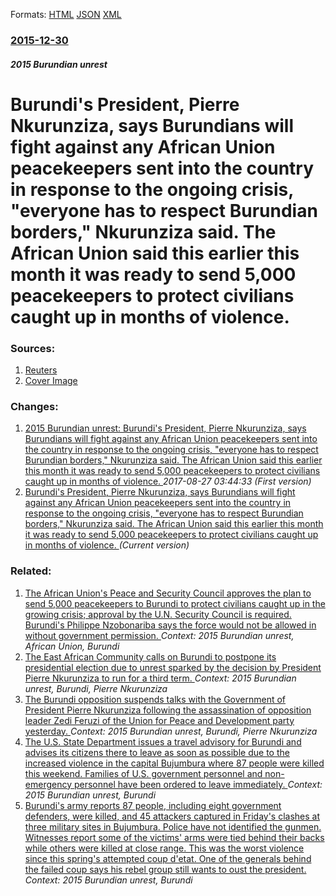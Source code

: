 
Formats: [HTML](/news/2015/12/30/burundi-s-president-pierre-nkurunziza-says-burundians-will-fight-against-any-african-union-peacekeepers-sent-into-the-country-in-response.html)  [JSON](/news/2015/12/30/burundi-s-president-pierre-nkurunziza-says-burundians-will-fight-against-any-african-union-peacekeepers-sent-into-the-country-in-response.json)  [XML](/news/2015/12/30/burundi-s-president-pierre-nkurunziza-says-burundians-will-fight-against-any-african-union-peacekeepers-sent-into-the-country-in-response.xml)  

### [2015-12-30](/news/2015/12/30/index.md)

##### 2015 Burundian unrest
# Burundi's President, Pierre Nkurunziza, says Burundians will fight against any African Union peacekeepers sent into the country in response to the ongoing crisis, "everyone has to respect Burundian borders," Nkurunziza said. The African Union said this earlier this month it was ready to send 5,000 peacekeepers to protect civilians caught up in months of violence. 




### Sources:

1. [Reuters](https://www.reuters.com/article/us-burundi-politics-idUSKBN0UD0JV20151230)
1. [Cover Image](https://s2.reutersmedia.net/resources/r/?m=02&d=20151230&t=2&i=1105788890&w=&fh=545px&fw=&ll=&pl=&sq=&r=LYNXMPEBBT094)

### Changes:

1. [2015 Burundian unrest: Burundi's President, Pierre Nkurunziza, says Burundians will fight against any African Union peacekeepers sent into the country in response to the ongoing crisis, "everyone has to respect Burundian borders," Nkurunziza said. The African Union said this earlier this month it was ready to send 5,000 peacekeepers to protect civilians caught up in months of violence. ](/news/2015/12/30/2015-burundian-unrest-burundi-s-president-pierre-nkurunziza-says-burundians-will-fight-against-any-african-union-peacekeepers-sent-into-t.md) _2017-08-27 03:44:33 (First version)_
1. [Burundi's President, Pierre Nkurunziza, says Burundians will fight against any African Union peacekeepers sent into the country in response to the ongoing crisis, "everyone has to respect Burundian borders," Nkurunziza said. The African Union said this earlier this month it was ready to send 5,000 peacekeepers to protect civilians caught up in months of violence. ](/news/2015/12/30/burundi-s-president-pierre-nkurunziza-says-burundians-will-fight-against-any-african-union-peacekeepers-sent-into-the-country-in-response.md) _(Current version)_

### Related:

1. [The African Union's Peace and Security Council approves the plan to send 5,000 peacekeepers to Burundi to protect civilians caught up in the growing crisis; approval by the U.N. Security Council is required. Burundi's Philippe Nzobonariba says the force would not be allowed in without government permission. ](/news/2015/12/18/the-african-union-s-peace-and-security-council-approves-the-plan-to-send-5-000-peacekeepers-to-burundi-to-protect-civilians-caught-up-in-the.md) _Context: 2015 Burundian unrest, African Union, Burundi_
2. [The East African Community calls on Burundi to postpone its presidential election due to unrest sparked by the decision by President Pierre Nkurunziza to run for a third term. ](/news/2015/05/31/the-east-african-community-calls-on-burundi-to-postpone-its-presidential-election-due-to-unrest-sparked-by-the-decision-by-president-pierre.md) _Context: 2015 Burundian unrest, Burundi, Pierre Nkurunziza_
3. [The Burundi opposition suspends talks with the Government of President Pierre Nkurunziza following the assassination of opposition leader Zedi Feruzi of the Union for Peace and Development party yesterday. ](/news/2015/05/24/the-burundi-opposition-suspends-talks-with-the-government-of-president-pierre-nkurunziza-following-the-assassination-of-opposition-leader-ze.md) _Context: 2015 Burundian unrest, Burundi, Pierre Nkurunziza_
4. [The U.S. State Department issues a travel advisory for Burundi and advises its citizens there to leave as soon as possible due to the increased violence in the capital Bujumbura where 87 people were killed this weekend. Families of U.S. government personnel and non-emergency personnel have been ordered to leave immediately. ](/news/2015/12/13/the-u-s-state-department-issues-a-travel-advisory-for-burundi-and-advises-its-citizens-there-to-leave-as-soon-as-possible-due-to-the-increa.md) _Context: 2015 Burundian unrest, Burundi_
5. [Burundi's army reports 87 people, including eight government defenders, were killed, and 45 attackers captured in Friday's clashes at three military sites in Bujumbura. Police have not identified the gunmen. Witnesses report some of the victims' arms were tied behind their backs while others were killed at close range. This was the worst violence since this spring's attempted coup d'etat. One of the generals behind the failed coup says his rebel group still wants to oust the president. ](/news/2015/12/12/burundi-s-army-reports-87-people-including-eight-government-defenders-were-killed-and-45-attackers-captured-in-friday-s-clashes-at-three.md) _Context: 2015 Burundian unrest, Burundi_

